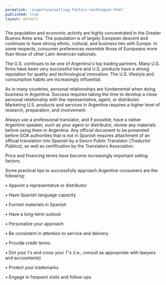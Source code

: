 ```yaml
--- 
permalink: 'argentina/selling-factors-techniques.html' 
published: true 
layout: default
---
```

The population and economic activity are highly concentrated in the Greater Buenos Aires area. The population is of largely European descent and continues to have strong ethnic, cultural, and business ties with Europe. In some respects, consumer preferences resemble those of Europeans more than those of other Latin American nationals.

The U.S. continues to be one of Argentina's top trading partners. Many U.S. firms have been very successful here and U.S. products have a strong reputation for quality and technological innovation. The U.S. lifestyle and consumption habits are increasingly influential.

As in many countries, personal relationships are fundamental when doing business in Argentina. Success requires taking the time to develop a close personal relationship with the representative, agent, or distributor. Marketing U.S. products and services in Argentina requires a higher level of research, preparation, and involvement.

Always use a professional translator, and if possible, have a native Argentine speaker, such as your agent or distributor, review any materials before using them in Argentina. Any official document to be presented before GOA authorities that is not in Spanish requires attachment of an official translation into Spanish by a Sworn Public Translator (_Traductor Público_), as well as certification by the Translators Association.

Price and financing terms have become increasingly important selling factors.

Some practical tips to successfully approach Argentine consumers are the following:

•	Appoint a representative or distributor

•	Have Spanish language capacity

•	Furnish materials in Spanish

•	Have a long-term outlook

•	Personalize your approach

•	Be consistent in attention to service and delivery

•	Provide credit terms

•	Dot your I's and cross your T's (i.e., consult as appropriate with lawyers and accountants)

•	Protect your trademarks

•	Engage in frequent visits and follow-ups
